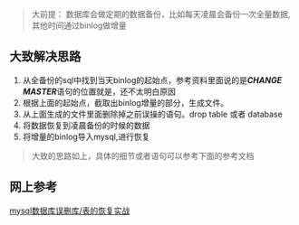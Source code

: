 > 大前提： 数据库会做定期的数据备份，比如每天凌晨会备份一次全量数据,其他时间通过binlog做增量





## 大致解决思路
1. 从全备份的sql中找到当天binlog的起始点，参考资料里面说的是***CHANGE MASTER***语句的位置就是，还不太明白原因
2. 根据上面的起始点，截取出binlog增量的部分，生成文件。
3. 从上面生成的文件里面删除掉之前误操的语句。drop table 或者 database
4. 将数据恢复到凌晨备份的时候的数据
5. 将增量的binlog导入mysql,进行恢复

> 大致的思路如上，具体的细节或者语句可以参考下面的参考文档



## 网上参考
[mysql数据库误删库/表的恢复实战](https://blog.csdn.net/sj349781478/article/details/77823567)